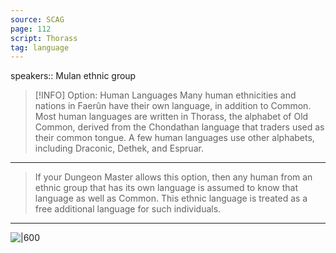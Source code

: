 ```yaml
---
source: SCAG
page: 112
script: Thorass
tag: language
---
```


speakers:: Mulan ethnic group


> [!INFO] Option: Human Languages
>Many human ethnicities and nations in Faerûn have their own language, in addition to Common. Most human languages are written in Thorass, the alphabet of Old Common, derived from the Chondathan language that traders used as their common tongue. A few human languages use other alphabets, including Draconic, Dethek, and Espruar.

---

>If your Dungeon Master allows this option, then any human from an ethnic group that has its own language is assumed to know that language as well as Common. This ethnic language is treated as a free additional language for such individuals.

---

![|600]()